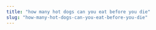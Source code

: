 ```yaml
---
title: "how many hot dogs can you eat before you die"
slug: "how-many-hot-dogs-can-you-eat-before-you-die"
---
```


